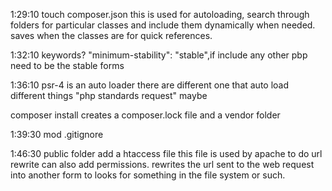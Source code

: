1:29:10
touch composer.json this is used for autoloading, search through folders for particular classes and include them dynamically when needed. saves when the classes are for quick references.

1:32:10 keywords?
"minimum-stability": "stable",if include any other pbp need to be the stable forms

1:36:10
psr-4 is an auto loader there are different one that auto load different things "php standards request" maybe

composer install creates a composer.lock file and a vendor folder

1:39:30 mod .gitignore

1:46:30 public folder
add a htaccess file this file is used by apache to do url rewrite can also add permissions.
rewrites the url sent to the web request into another form to looks for something in the file system or such.


